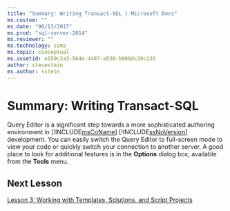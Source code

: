 ```yaml
---
title: "Summary: Writing Transact-SQL | Microsoft Docs"
ms.custom: ""
ms.date: "06/13/2017"
ms.prod: "sql-server-2014"
ms.reviewer: ""
ms.technology: ssms
ms.topic: conceptual
ms.assetid: e159c3a3-564e-4487-a538-b608dc29c235
author: stevestein
ms.author: sstein
---
```

# Summary: Writing Transact-SQL
  Query Editor is a significant step towards a more sophisticated authoring environment in [!INCLUDE[msCoName](../includes/msconame-md.md)] [!INCLUDE[ssNoVersion](../includes/ssnoversion-md.md)] development. You can easily switch the Query Editor to full-screen mode to view your code or quickly switch your connection to another server. A good place to look for additional features is in the **Options** dialog box, available from the **Tools** menu.  
  
## Next Lesson  
 [Lesson 3: Working with Templates, Solutions, and Script Projects](../ssms/tutorials/lesson-3-working-with-templates-solutions-and-script-projects.md)  
  
  

